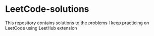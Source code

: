 # LeetCode-solutions
This repository contains solutions to the problems I keep practicing on LeetCode using LeetHub extension
